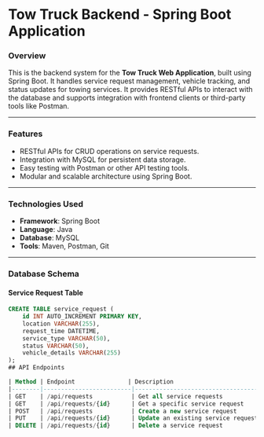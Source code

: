 # **Tow Truck Backend - Spring Boot Application**

### **Overview**
This is the backend system for the **Tow Truck Web Application**, built using Spring Boot. It handles service request management, vehicle tracking, and status updates for towing services. It provides RESTful APIs to interact with the database and supports integration with frontend clients or third-party tools like Postman.

---

### **Features**
- RESTful APIs for CRUD operations on service requests.
- Integration with MySQL for persistent data storage.
- Easy testing with Postman or other API testing tools.
- Modular and scalable architecture using Spring Boot.

---

### **Technologies Used**
- **Framework**: Spring Boot
- **Language**: Java
- **Database**: MySQL
- **Tools**: Maven, Postman, Git

---

### **Database Schema**
#### **Service Request Table**
```sql
CREATE TABLE service_request (
    id INT AUTO_INCREMENT PRIMARY KEY,
    location VARCHAR(255),
    request_time DATETIME,
    service_type VARCHAR(50),
    status VARCHAR(50),
    vehicle_details VARCHAR(255)
);
## API Endpoints

| Method | Endpoint               | Description                       |
|--------|-------------------------|-----------------------------------|
| GET    | /api/requests           | Get all service requests         |
| GET    | /api/requests/{id}      | Get a specific service request   |
| POST   | /api/requests           | Create a new service request     |
| PUT    | /api/requests/{id}      | Update an existing service request |
| DELETE | /api/requests/{id}      | Delete a service request         |
